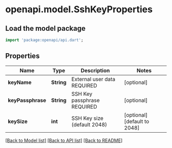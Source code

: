 # openapi.model.SshKeyProperties

## Load the model package
```dart
import 'package:openapi/api.dart';
```

## Properties
Name | Type | Description | Notes
------------ | ------------- | ------------- | -------------
**keyName** | **String** | External user data REQUIRED | [optional] 
**keyPassphrase** | **String** | SSH Key passphrase REQUIRED | [optional] 
**keySize** | **int** | SSH Key size (default 2048) | [optional] [default to 2048]

[[Back to Model list]](../README.md#documentation-for-models) [[Back to API list]](../README.md#documentation-for-api-endpoints) [[Back to README]](../README.md)


